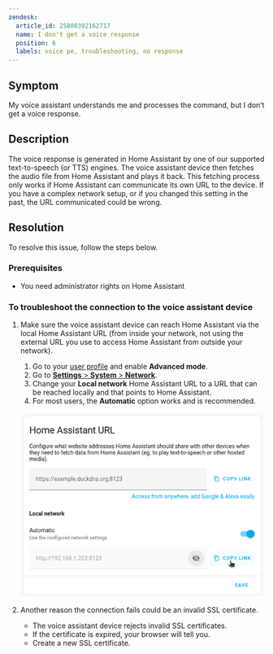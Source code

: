 ```yaml
---
zendesk:
  article_id: 25800392162717
  name: I don't get a voice response
  position: 6
  labels: voice pe, troubleshooting, no response
---
```


## Symptom

My voice assistant understands me and processes the command, but I don’t get a voice response.

## Description

The voice response is generated in Home Assistant by one of our supported text-to-speech (or TTS) engines. The voice assistant device then fetches the audio file from Home Assistant and plays it back. This fetching process only works if Home Assistant can communicate its own URL to the device. If you have a complex network setup, or if you changed this setting in the past, the URL communicated could be wrong.

## Resolution

To resolve this issue, follow the steps below.

### Prerequisites

- You need administrator rights on Home Assistant

### To troubleshoot the connection to the voice assistant device

1. Make sure the voice assistant device can reach Home Assistant via the local Home Assistant URL (from inside your network, not using the external URL you use to access Home Assistant from outside your network).
   1. Go to your [user profile](https://my.home-assistant.io/redirect/profile/) and enable **Advanced mode**.
   2. Go to [**Settings** > **System** > **Network**](https://my.home-assistant.io/redirect/network/).
   3. Change your **Local network** Home Assistant URL to a URL that can be reached locally and that points to Home Assistant.
   4. For most users, the **Automatic** option works and is recommended.

   ![Screenshot of the network settings](/static/img/voice-pe/local_network_automatic.png)

2. Another reason the connection fails could be an invalid SSL certificate.
   - The voice assistant device rejects invalid SSL certificates.
   - If the certificate is expired, your browser will tell you.
   - Create a new SSL certificate.
